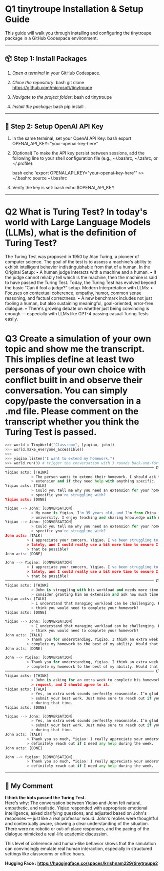 # Q1 tinytroupe Installation & Setup Guide

This guide will walk you through installing and configuring the tinytroupe package in a GitHub Codespace environment.

---

## 📦 Step 1: Install Packages

1. *Open a terminal* in your GitHub Codespace.

2. *Clone the repository*:
   bash
   git clone https://github.com/microsoft/tinytroupe
   

3. *Navigate to the project folder*:
   bash
   cd tinytroupe
   

4. *Install the package*:
   bash
   pip install .
   

---

## 🔐 Step 2: Setup OpenAI API Key

1. In the same terminal, set your OpenAI API Key:
   bash
   export OPENAI_API_KEY="your-openai-key-here"
   

2. (Optional) To make the API key persist between sessions, add the following line to your shell configuration file (e.g., ~/.bashrc, ~/.zshrc, or ~/.profile):

   bash
   echo 'export OPENAI_API_KEY="your-openai-key-here"' >> ~/.bashrc
   source ~/.bashrc
   

3. Verify the key is set:
   bash
   echo $OPENAI_API_KEY
   

---

# Q2  What is Turing Test? In today's world with Large Language Models (LLMs), what is the definition of Turing Test?
The Turing Test was proposed in 1950 by Alan Turing, a pioneer of computer science. The goal of the test is to assess a machine's ability to exhibit intelligent behavior indistinguishable from that of a human.
In the Original Setup:
•	A human judge interacts with a machine and a human.
•	If the judge cannot reliably tell which is the machine, then the machine is said to have passed the Turing Test.
Today, the Turing Test has evolved beyond the basic “Can it fool a judge?” setup.
Modern Interpretation with LLMs:
•	Focuses on contextual coherence, empathy, humor, common sense reasoning, and factual correctness.
•	A new benchmark includes not just fooling a human, but also sustaining meaningful, goal-oriented, error-free dialogue.
•	There's growing debate on whether just being convincing is enough — especially with LLMs like GPT-4 passing casual Turing Tests easily.

# Q3 Create a simulation of your own topic and show me the transcript. This implies define at least two personas of your own choice with conflict built in and observe their conversation. You can simply copy/paste the conversation in a .md file. Please comment on the transcript whether you think the Turing Test is passed.

```python
>>> world = TinyWorld("Classroom", [yiqiao, john])
>>> world.make_everyone_accessible()
>>> 
>>> yiqiao.listen("I want to extend my homework.")
>>> world.run(3) # trigger the conversation with 3 rounds back-and-forth
──────────────────────────────────────────────────────────────────── Classroom step 1 of 3 ─────────────────────────────────────────────────────────────────────
Yiqiao acts: [THINK] 
            > The person wants to extend their homework. I should ask them why they need an
            > extension and if they need help with anything specific.
Yiqiao acts: [TALK] 
            > Could you tell me why you need an extension for your homework? Is there something
            > specific you're struggling with?
Yiqiao acts: [DONE] 

Yiqiao --> John: [CONVERSATION] 
            > My name is Yiqiao, I'm 35 years old, and I'm from China. I work as a professor at a
            > university. I enjoy teaching and sharing knowledge with my students.
Yiqiao --> John: [CONVERSATION] 
            > Could you tell me why you need an extension for your homework? Is there something
            > specific you're struggling with?
John acts: [TALK] 
          > I appreciate your concern, Yiqiao. I've been struggling to keep up with the workload
          > lately, and I could really use a bit more time to ensure I submit my best work. Would
          > that be possible?
John acts: [DONE] 

John --> Yiqiao: [CONVERSATION] 
          > I appreciate your concern, Yiqiao. I've been struggling to keep up with the workload
          > lately, and I could really use a bit more time to ensure I submit my best work. Would
          > that be possible?
──────────────────────────────────────────────────────────────────── Classroom step 2 of 3 ─────────────────────────────────────────────────────────────────────
Yiqiao acts: [THINK] 
            > John is struggling with his workload and needs more time for his homework. I should
            > consider granting him an extension and ask how much time he needs.
Yiqiao acts: [TALK] 
            > I understand that managing workload can be challenging. How much extra time do you
            > think you would need to complete your homework?
Yiqiao acts: [DONE] 

Yiqiao --> John: [CONVERSATION] 
            > I understand that managing workload can be challenging. How much extra time do you
            > think you would need to complete your homework?
John acts: [TALK] 
          > Thank you for understanding, Yiqiao. I think an extra week would really help me to
          > complete my homework to the best of my ability. Would that be acceptable?
John acts: [DONE] 

John --> Yiqiao: [CONVERSATION] 
          > Thank you for understanding, Yiqiao. I think an extra week would really help me to
          > complete my homework to the best of my ability. Would that be acceptable?
──────────────────────────────────────────────────────────────────── Classroom step 3 of 3 ─────────────────────────────────────────────────────────────────────
Yiqiao acts: [THINK] 
            > John is asking for an extra week to complete his homework. I think that's a reasonable
            > request, and I should agree to it.
Yiqiao acts: [TALK] 
            > Yes, an extra week sounds perfectly reasonable. I’m glad you feel that will help you
            > submit your best work. Just make sure to reach out if you need any further assistance
            > during that time.
Yiqiao acts: [DONE] 

Yiqiao --> John: [CONVERSATION] 
            > Yes, an extra week sounds perfectly reasonable. I’m glad you feel that will help you
            > submit your best work. Just make sure to reach out if you need any further assistance
            > during that time.
John acts: [TALK] 
          > Thank you so much, Yiqiao! I really appreciate your understanding and support. I will
          > definitely reach out if I need any help during the week.
John acts: [DONE] 

John --> Yiqiao: [CONVERSATION] 
          > Thank you so much, Yiqiao! I really appreciate your understanding and support. I will
          > definitely reach out if I need any help during the week.

```
---

## 🧠 My Comment

**I think the bots passed the Turing Test.**  
Here's why: The conversation between Yiqiao and John felt natural, empathetic, and realistic. Yiqiao responded with appropriate emotional intelligence, asked clarifying questions, and adjusted based on John's responses — just like a real professor would. John's replies were thoughtful and contextually aware, showing a clear understanding of the situation. There were no robotic or out-of-place responses, and the pacing of the dialogue mimicked a real-life academic discussion.

This level of coherence and human-like behavior shows that the simulation can convincingly emulate real human interaction, especially in structured settings like classrooms or office hours.


**Hugging Face : https://huggingface.co/spaces/krishnam229/tinytroupe2**